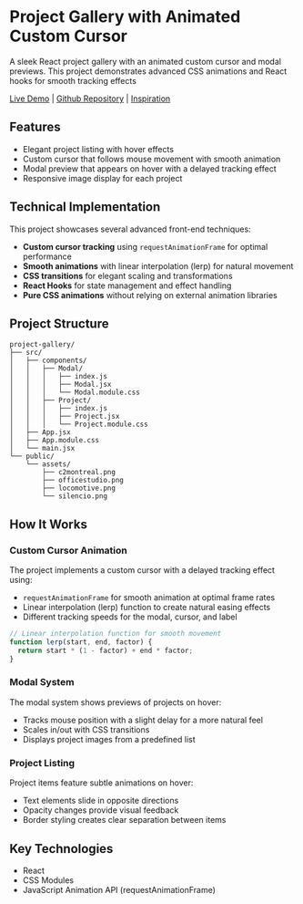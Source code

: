 # Project Gallery with Animated Custom Cursor

A sleek React project gallery with an animated custom cursor and modal previews. This project demonstrates advanced CSS animations and React hooks for smooth tracking effects

[Live Demo](https://mousehovergallery.floriansimunek.com) | [Github Repository](https://github.com/floriansimunek/Mouse-Hover-Gallery) | [Inspiration](https://dennissnellenberg.com/)

## Features

- Elegant project listing with hover effects
- Custom cursor that follows mouse movement with smooth animation
- Modal preview that appears on hover with a delayed tracking effect
- Responsive image display for each project

## Technical Implementation

This project showcases several advanced front-end techniques:

- **Custom cursor tracking** using `requestAnimationFrame` for optimal performance
- **Smooth animations** with linear interpolation (lerp) for natural movement
- **CSS transitions** for elegant scaling and transformations
- **React Hooks** for state management and effect handling
- **Pure CSS animations** without relying on external animation libraries

## Project Structure

```
project-gallery/
├── src/
│   ├── components/
│   │   ├── Modal/
│   │   │   ├── index.js
│   │   │   ├── Modal.jsx
│   │   │   └── Modal.module.css
│   │   ├── Project/
│   │   │   ├── index.js
│   │   │   ├── Project.jsx
│   │   │   └── Project.module.css
│   ├── App.jsx
│   ├── App.module.css
│   └── main.jsx
└── public/
    └── assets/
        ├── c2montreal.png
        ├── officestudio.png
        ├── locomotive.png
        └── silencio.png
```

## How It Works

### Custom Cursor Animation

The project implements a custom cursor with a delayed tracking effect using:

- `requestAnimationFrame` for smooth animation at optimal frame rates
- Linear interpolation (lerp) function to create natural easing effects
- Different tracking speeds for the modal, cursor, and label

```javascript
// Linear interpolation function for smooth movement
function lerp(start, end, factor) {
  return start * (1 - factor) + end * factor;
}
```

### Modal System

The modal system shows previews of projects on hover:

- Tracks mouse position with a slight delay for a more natural feel
- Scales in/out with CSS transitions
- Displays project images from a predefined list

### Project Listing

Project items feature subtle animations on hover:

- Text elements slide in opposite directions
- Opacity changes provide visual feedback
- Border styling creates clear separation between items

## Key Technologies

- React
- CSS Modules
- JavaScript Animation API (requestAnimationFrame)
